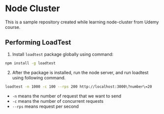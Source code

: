 # Node Cluster

This is a sample repository created while learning node-cluster from Udemy course.

## Performing LoadTest

1. Install `loadtest` package globally using command:

```bash
npm install -g loadtest
```

2. After the package is installed, run the node server, and run loadtest using following command.

```bash
loadtest -n 1000 -c 100 --rps 200 http://localhost:3000\?number\=20
```

- `-n` means the number of request that we want to send
- `-c` means the number of concurrent requests
- `--rps` means request per second
